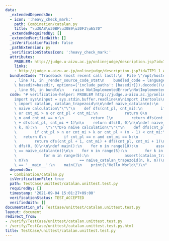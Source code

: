 ```yaml
---
data:
  _extendedDependsOn:
  - icon: ':heavy_check_mark:'
    path: Combination/catalan.py
    title: "\u30AB\u30BF\u30E9\u30F3\u6570"
  _extendedRequiredBy: []
  _extendedVerifiedWith: []
  _isVerificationFailed: false
  _pathExtension: py
  _verificationStatusIcon: ':heavy_check_mark:'
  attributes:
    PROBLEM: http://judge.u-aizu.ac.jp/onlinejudge/description.jsp?id=ITP1_1_A
    links:
    - http://judge.u-aizu.ac.jp/onlinejudge/description.jsp?id=ITP1_1_A
  bundledCode: "Traceback (most recent call last):\n  File \"/opt/hostedtoolcache/Python/3.10.4/x64/lib/python3.10/site-packages/onlinejudge_verify/documentation/build.py\"\
    , line 71, in _render_source_code_stat\n    bundled_code = language.bundle(stat.path,\
    \ basedir=basedir, options={'include_paths': [basedir]}).decode()\n  File \"/opt/hostedtoolcache/Python/3.10.4/x64/lib/python3.10/site-packages/onlinejudge_verify/languages/python.py\"\
    , line 96, in bundle\n    raise NotImplementedError\nNotImplementedError\n"
  code: "# verification-helper: PROBLEM http://judge.u-aizu.ac.jp/onlinejudge/description.jsp?id=ITP1_1_A\n\
    import sys\ninput = sys.stdin.buffer.readline\n\nimport itertools\nfrom Combination.catalan\
    \ import catalan, catalan_trapezoid\n\n\ndef naive_catalan(n):\n    \"\"\"DFS\
    \ naive calculation\"\"\"\n    def dfs(cnt_pl, cnt_mi):\n        if cnt_pl > n\
    \ or cnt_mi > n or cnt_pl < cnt_mi:\n            return 0\n        if cnt_pl ==\
    \ n and cnt_mi == n:\n            return 1\n        return dfs(cnt_pl + 1, cnt_mi)\
    \ + dfs(cnt_pl, cnt_mi + 1)\n\n    return dfs(0, 0)\n\n\ndef naive_catalan_trapezoid(n,\
    \ k, m):\n    \"\"\"DFS naive calculation\"\"\"\n    def dfs(cnt_pl, cnt_mi):\n\
    \        if cnt_pl > n or cnt_mi > k or cnt_pl + (m - 1) < cnt_mi:\n         \
    \   return 0\n        if cnt_pl == n and cnt_mi == k:\n            return 1\n\
    \        return dfs(cnt_pl + 1, cnt_mi) + dfs(cnt_pl, cnt_mi + 1)\n\n    return\
    \ dfs(0, 0)\n\n\ndef main():\n    for n in range(10):\n        assert(catalan(n)\
    \ == naive_catalan(n))\n\n    for n in range(5):\n        for k in range(5):\n\
    \            for m in range(5):\n                assert(catalan_trapezoid(n, k,\
    \ m)\n                       == naive_catalan_trapezoid(n, k, m))\n\n\nif __name__\
    \ == '__main__':\n    main()\n    print(\"Hello World\")\n"
  dependsOn:
  - Combination/catalan.py
  isVerificationFile: true
  path: TestCase/unittest/catalan.unittest.test.py
  requiredBy: []
  timestamp: '2021-09-04 15:01:27+09:00'
  verificationStatus: TEST_ACCEPTED
  verifiedWith: []
documentation_of: TestCase/unittest/catalan.unittest.test.py
layout: document
redirect_from:
- /verify/TestCase/unittest/catalan.unittest.test.py
- /verify/TestCase/unittest/catalan.unittest.test.py.html
title: TestCase/unittest/catalan.unittest.test.py
---
```

